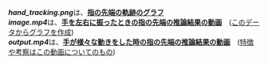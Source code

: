 ***hand_tracking.png***は、<ins>**指の先端の軌跡のグラフ**</ins><br>
***image.mp4***は、<ins>**手を左右に振ったときの指の先端の推論結果の動画**</ins>　(<ins>このデータからグラフを作成</ins>)<br>
***output.mp4***は、<ins>**手が様々な動きをした時の指の先端の推論結果の動画**</ins>　(<ins>特徴や考察はこの動画についてのもの</ins>)
